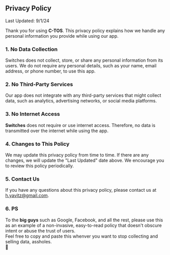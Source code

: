 ## Privacy Policy

Last Updated: 9/1/24

Thank you for using **C-TOS**. This privacy policy explains how we handle any personal information you provide while using our app.

### 1. No Data Collection

Switches does not collect, store, or share any personal information from its users. We do not require any personal details, such as your name, email address, or phone number, to use this app.

### 2. No Third-Party Services

Our app does not integrate with any third-party services that might collect data, such as analytics, advertising networks, or social media platforms.

### 3. No Internet Access

**Switches** does not require or use internet access. Therefore, no data is transmitted over the internet while using the app.

### 4. Changes to This Policy

We may update this privacy policy from time to time. If there are any changes, we will update the "Last Updated" date above. We encourage you to review this policy periodically.

### 5. Contact Us

If you have any questions about this privacy policy, please contact us at [h.yavitz@gmail.com](mailto:h.yavitz@gmail.com).

### 6. PS

To the **big guys** such as Google, Facebook, and all the rest, please use this as an example of a non-invasive, easy-to-read policy that doesn't obscure intent or abuse the trust of users.  
Feel free to copy and paste this whenver you want to stop collecting and selling data, assholes.  
🖕
